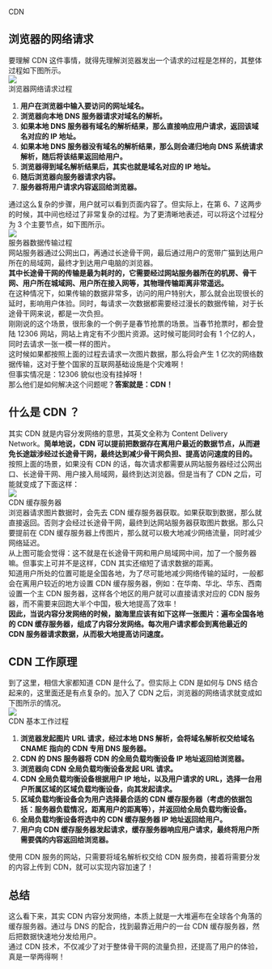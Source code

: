 CDN
<a name="Xujn0"></a>
## 浏览器的网络请求
要理解 CDN 这件事情，就得先理解浏览器发出一个请求的过程是怎样的，其整体过程如下图所示。<br />![](https://cdn.nlark.com/yuque/0/2022/jpeg/396745/1659507685425-a1ceb2e2-4fb9-4c02-a8b0-caf647f0aaf0.jpeg)<br />浏览器网络请求过程

1. **用户在浏览器中输入要访问的网址域名。**
2. **浏览器向本地 DNS 服务器请求对域名的解析。**
3. **如果本地 DNS 服务器有域名的解析结果，那么直接响应用户请求，返回该域名对应的 IP 地址。**
4. **如果本地 DNS 服务器没有域名的解析结果，那么则会递归地向 DNS 系统请求解析，随后将该结果返回给用户。**
5. **浏览器得到域名解析结果后，其实也就是域名对应的 IP 地址。**
6. **随后浏览器向服务器请求内容。**
7. **服务器将用户请求内容返回给浏览器。**

通过这么复杂的步骤，用户就可以看到页面内容了。但实际上，在第 6、7 这两步的时候，其中间也经过了非常复杂的过程。为了更清晰地表述，可以将这个过程分为 3 个主要节点，如下图所示。<br />![](https://cdn.nlark.com/yuque/0/2022/jpeg/396745/1659507850739-dafe9d07-424b-42f3-b46f-2baf7a06d298.jpeg)<br />服务器数据传输过程<br />网站服务器通过公网出口，再通过长途骨干网，最后通过用户的宽带广猫到达用户所在的局域网，最终才到达用户电脑的浏览器。<br />**其中长途骨干网的传输是最为耗时的，它需要经过网站服务器所在的机房、骨干网、用户所在城域网、用户所在接入网等，其物理传输距离非常遥远。** <br />在这种情况下，如果传输的数据非常多，访问的用户特别大，那么就会出现很长的延时，影响用户体验。同时，每请求一次数据都需要经过漫长的数据传输，对于长途骨干网来说，都是一次负担。<br />刚刚说的这个场景，很形象的一个例子是春节抢票的场景。当春节抢票时，都会登陆 12306 网站，网站上肯定有不少图片资源。这时候可能同时会有 1 个亿的人，同时去请求一张一模一样的图片。<br />这时候如果都按照上面的过程去请求一次图片数据，那么将会产生 1 亿次的网络数据传输，这对于整个国家的互联网基础设施是个灾难啊！<br />但事实情况是：12306 貌似也没有挂掉呀！<br />那么他们是如何解决这个问题呢？**答案就是：CDN！**
<a name="DFfZx"></a>
## 什么是 CDN ？
其实 CDN 就是内容分发网络的意思，其英文全称为 Content Delivery Network。**简单地说，CDN 可以提前把数据存在离用户最近的数据节点，从而避免长途跋涉经过长途骨干网，最终达到减少骨干网负担、提高访问速度的目的。** <br />按照上面的场景，如果没有 CDN 的话，每次请求都需要从网站服务器经过公网出口、长途骨干网、用户接入局域网，最终到达浏览器。但是当有了 CDN 之后，可能就变成了下面这样：<br />![](https://cdn.nlark.com/yuque/0/2022/jpeg/396745/1659507943122-bbaabd6d-ebbd-4af6-a930-1d72b7a276ac.jpeg)<br />CDN 缓存服务器<br />浏览器请求图片数据时，会先去 CDN 缓存服务器获取。如果获取到数据，那么就直接返回。否则才会经过长途骨干网，最终到达网站服务器获取图片数据。那么只要提前在 CDN 缓存服务器上传图片，那么就可以极大地减少网络流量，同时减少网络延迟。<br />从上图可能会觉得：这不就是在长途骨干网和用户局域网中间，加了一个服务器嘛。但事实上可并不是这样，CDN 其实还缩短了请求数据的距离。<br />知道用户所处的位置可能是全国各地，为了尽可能地减少网络传输的延时，一般都会在离用户较近的地方设置 CDN 缓存服务器，例如：在华南、华北、华东、西南设置一个主 CDN 服务器，这样各个地区的用户就可以直接请求对应的 CDN 服务器，而不需要来回跑大半个中国，极大地提高了效率！<br />**因此，当说内容分发网络的时候，脑海里应该有如下这样一张图片：遍布全国各地的 CDN 缓存服务器，组成了内容分发网络。每次用户请求都会到离他最近的 CDN 服务器请求数据，从而极大地提高访问速度。**
<a name="FFHVA"></a>
## CDN 工作原理
到了这里，相信大家都知道 CDN 是什么了。但实际上 CDN 是如何与 DNS 结合起来的，这里面还是有点复杂的。加入了 CDN 之后，浏览器的网络请求就变成如下图所示的情况。<br />![](https://cdn.nlark.com/yuque/0/2022/jpeg/396745/1659509449864-b7de5f10-bfb7-4389-86bf-8fd69350077c.jpeg)<br />CDN 基本工作过程

1. **浏览器发起图片 URL 请求，经过本地 DNS 解析，会将域名解析权交给域名 CNAME 指向的 CDN 专用 DNS 服务器。**
2. **CDN 的 DNS 服务器将 CDN 的全局负载均衡设备 IP 地址返回给浏览器。**
3. **浏览器向 CDN 全局负载均衡设备发起 URL 请求。**
4. **CDN 全局负载均衡设备根据用户 IP 地址，以及用户请求的 URL，选择一台用户所属区域的区域负载均衡设备，向其发起请求。**
5. **区域负载均衡设备会为用户选择最合适的 CDN 缓存服务器（考虑的依据包括：服务器负载情况，距离用户的距离等），并返回给全局负载均衡设备。**
6. **全局负载均衡设备将选中的 CDN 缓存服务器 IP 地址返回给用户。**
7. **用户向 CDN 缓存服务器发起请求，缓存服务器响应用户请求，最终将用户所需要偶的内容返回给浏览器。**

使用 CDN 服务的网站，只需要将域名解析权交给 CDN 服务商，接着将需要分发的内容上传到 CDN，就可以实现内容加速了！
<a name="Ok1C8"></a>
## 总结
这么看下来，其实 CDN 内容分发网络，本质上就是一大堆遍布在全球各个角落的缓存服务器。通过与 DNS 的配合，找到最靠近用户的一台 CDN 缓存服务器，然后把数据快速地分发给用户。<br />通过 CDN 技术，不仅减少了对于整体骨干网的流量负担，还提高了用户的体验，真是一举两得啊！
